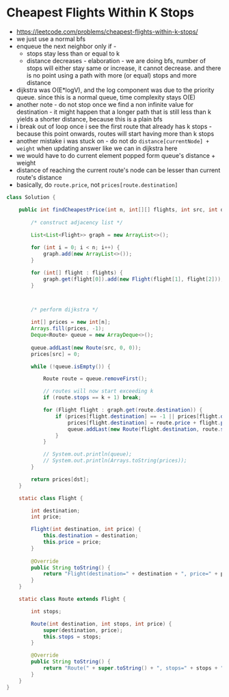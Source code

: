 # Cheapest Flights Within K Stops

- https://leetcode.com/problems/cheapest-flights-within-k-stops/
- we just use a normal bfs
- enqueue the next neighbor only if - 
  - stops stay less than or equal to k
  - distance decreases - elaboration - we are doing bfs, number of stops will either stay same or increase, it cannot decrease. and there is no point using a path with more (or equal) stops and more distance
- dijkstra was O(E*logV), and the log component was due to the priority queue. since this is a normal queue, time complexity stays O(E)
- another note - do not stop once we find a non infinite value for destination - it might happen that a longer path that is still less than k yields a shorter distance, because this is a plain bfs
- i break out of loop once i see the first route that already has k stops - because this point onwards, routes will start having more than k stops
- another mistake i was stuck on - do not do `distance[currentNode] + weight` when updating answer like we can in dijkstra here
- we would have to do current element popped form queue's distance + weight
- distance of reaching the current route's node can be lesser than current route's distance
- basically, do `route.price`, not `prices[route.destination]`

```java
class Solution {

    public int findCheapestPrice(int n, int[][] flights, int src, int dst, int k) {
        
        /* construct adjacency list */
        
        List<List<Flight>> graph = new ArrayList<>();

        for (int i = 0; i < n; i++) {
            graph.add(new ArrayList<>());
        }

        for (int[] flight : flights) {
            graph.get(flight[0]).add(new Flight(flight[1], flight[2]));
        }



        /* perform dijkstra */

        int[] prices = new int[n];
        Arrays.fill(prices, -1);
        Deque<Route> queue = new ArrayDeque<>();
        
        queue.addLast(new Route(src, 0, 0));
        prices[src] = 0;

        while (!queue.isEmpty()) {

            Route route = queue.removeFirst();

            // routes will now start exceeding k
            if (route.stops == k + 1) break;

            for (Flight flight : graph.get(route.destination)) {
                if (prices[flight.destination] == -1 || prices[flight.destination] > route.price + flight.price) {
                    prices[flight.destination] = route.price + flight.price;
                    queue.addLast(new Route(flight.destination, route.stops + 1, prices[flight.destination]));
                }
            }

            // System.out.println(queue);
            // System.out.println(Arrays.toString(prices));
        }

        return prices[dst];
    }

    static class Flight {

        int destination;
        int price;

        Flight(int destination, int price) {
            this.destination = destination;
            this.price = price;
        }
        
        @Override
        public String toString() {
            return "Flight(destination=" + destination + ", price=" + price + ")";
        }
    }

    static class Route extends Flight {

        int stops;

        Route(int destination, int stops, int price) {
            super(destination, price);
            this.stops = stops;
        }

        @Override
        public String toString() {
            return "Route(" + super.toString() + ", stops=" + stops + ")";
        }
    }
}
```
